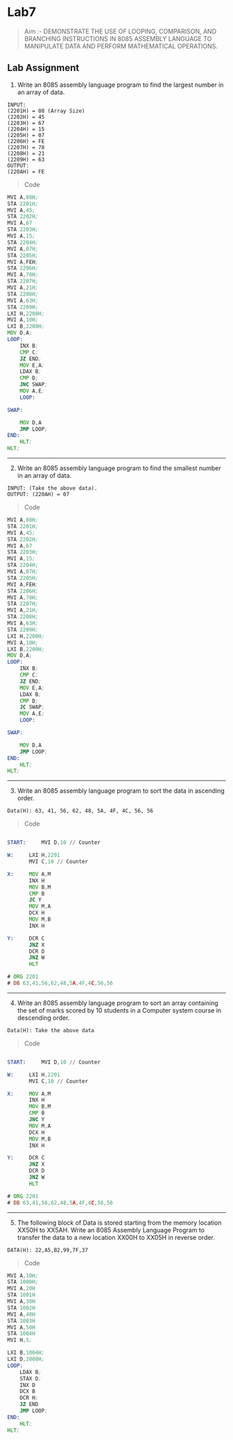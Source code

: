 # Lab7

> Aim :- DEMONSTRATE THE USE OF LOOPING, COMPARISON, AND BRANCHING INSTRUCTIONS IN 8085 ASSEMBLY LANGUAGE TO MANIPULATE DATA AND PERFORM MATHEMATICAL OPERATIONS.

## Lab Assignment

1. Write an 8085 assembly language program to find the largest number in an array of data.

```text
INPUT:
(2201H) = 08 (Array Size)
(2202H) = 45
(2203H) = 67
(2204H) = 15
(2205H) = 07
(2206H) = FE
(2207H) = 78
(2208H) = 21
(2209H) = 63
OUTPUT:
(220AH) = FE
```

> Code

```asm
MVI A,08H;
STA 2201H;
MVI A,45;
STA 2202H;
MVI A,67
STA 2203H;
MVI A,15;
STA 2204H;
MVI A,07H;
STA 2205H;
MVI A,FEH;
STA 2206H;
MVI A,78H;
STA 2207H;
MVI A,21H;
STA 2208H;
MVI A,63H;
STA 2209H;
LXI H,2200H;
MVI A,10H;
LXI B,2200H;
MOV D,A;
LOOP:
	INX B;
	CMP C;
	JZ END;
	MOV E,A;
	LDAX B;
	CMP D;
	JNC SWAP;
	MOV A,E;
	LOOP:

SWAP:

	MOV D,A
	JMP LOOP;
END:
	HLT;
HLT;
```

---

2. Write an 8085 assembly language program to find the smallest number in an array of data.

```text
INPUT: (Take the above data).
OUTPUT: (220AH) = 07
```

> Code

```asm
MVI A,08H;
STA 2201H;
MVI A,45;
STA 2202H;
MVI A,67
STA 2203H;
MVI A,15;
STA 2204H;
MVI A,07H;
STA 2205H;
MVI A,FEH;
STA 2206H;
MVI A,78H;
STA 2207H;
MVI A,21H;
STA 2208H;
MVI A,63H;
STA 2209H;
LXI H,2200H;
MVI A,10H;
LXI B,2200H;
MOV D,A;
LOOP:
	INX B;
	CMP C;
	JZ END;
	MOV E,A;
	LDAX B;
	CMP D;
	JC SWAP;
	MOV A,E;
	LOOP:

SWAP:

	MOV D,A
	JMP LOOP;
END:
	HLT;
HLT;
```

---

3. Write an 8085 assembly language program to sort the data in ascending order.

```text
Data(H): 63, 41, 56, 62, 48, 5A, 4F, 4C, 56, 56
```

> Code

```asm

START:	   MVI D,10	// Counter

W:	   LXI H,2201
	   MVI C,10	// Counter

X:	   MOV A,M
	   INX H
	   MOV B,M
	   CMP B
	   JC Y
	   MOV M,A
	   DCX H
	   MOV M,B
	   INX H

Y:	   DCR C
	   JNZ X
	   DCR D
	   JNZ W
	   HLT

# ORG 2201
# DB 63,41,56,62,48,5A,4F,4C,56,56

```
---
4. Write an 8085 assembly language program to sort an array containing the set of marks scored by 10 students in a Computer system course in descending order. 
```text
Data(H): Take the above data
```
> Code
```asm

START:	   MVI D,10	// Counter

W:	   LXI H,2201
	   MVI C,10	// Counter

X:	   MOV A,M
	   INX H
	   MOV B,M
	   CMP B
	   JNC Y
	   MOV M,A
	   DCX H
	   MOV M,B
	   INX H

Y:	   DCR C
	   JNZ X
	   DCR D
	   JNZ W
	   HLT

# ORG 2201
# DB 63,41,56,62,48,5A,4F,4C,56,56
```
---

5.  The following block of Data is stored starting from the memory location XX50H to XX5AH. Write an 8085 Assembly Language Program to transfer the data to a new location XX00H to XX05H in reverse order.

```text
DATA(H): 22,A5,B2,99,7F,37
```
> Code

```asm
MVI A,10H;
STA 1000H;
MVI A,20H
STA 1001H
MVI A,30H
STA 1002H
MVI A,40H
STA 1003H
MVI A,50H
STA 1004H
MVI H,5;

LXI B,1004H;
LXI D,2000H;
LOOP:
	LDAX B;
	STAX D;
	INX D
	DCX B
	DCR H;
	JZ END
	JMP LOOP;
END:
	HLT;
HLT;
```